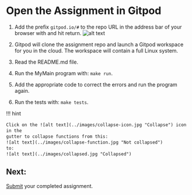 # Open the Assignment in Gitpod

1) Add the prefix `gitpod.io/#` to the repo URL in the address bar of your browser with and hit return.
![alt text](https://www.gitpod.io/static/412e666a92058d8b683423e70ec5b74b/16d34/prefix-screenshot.png "Gitpod prefix")<br/>
 
2) Gitpod will clone the assignment repo and launch a Gitpod workspace for you in the cloud. 
The workspace will contain a full Linux system. 

3) Read the README.md file.

4) Run the MyMain program with: `make run`.

5) Add the appropriate code to correct the errors and run the program again.

6) Run the tests with: `make tests`.

!!! hint

    Click on the ![alt text](../images/collapse-icon.jpg "Collapse") icon in the 
    gutter to collapse functions from this:
    ![alt text](../images/collapse-function.jpg "Not collapsed")
    to:
    ![alt text](../images/collapsed.jpg "Collapsed")


## Next:
[Submit](../../assignments/submit-assignment) your completed assignment.